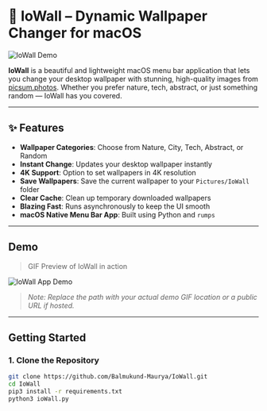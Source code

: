 # 🌄 IoWall – Dynamic Wallpaper Changer for macOS

![IoWall Demo](demo/ioWall_demo.gif)

**IoWall** is a beautiful and lightweight macOS menu bar application that lets you change your desktop wallpaper with stunning, high-quality images from [picsum.photos](https://picsum.photos). Whether you prefer nature, tech, abstract, or just something random — IoWall has you covered.

---

## ✨ Features

-  **Wallpaper Categories**: Choose from Nature, City, Tech, Abstract, or Random
-  **Instant Change**: Updates your desktop wallpaper instantly
-  **4K Support**: Option to set wallpapers in 4K resolution
-  **Save Wallpapers**: Save the current wallpaper to your `Pictures/IoWall` folder
-  **Clear Cache**: Clean up temporary downloaded wallpapers
-  **Blazing Fast**: Runs asynchronously to keep the UI smooth
-  **macOS Native Menu Bar App**: Built using Python and `rumps`

---

##  Demo

>  GIF Preview of IoWall in action

![IoWall App Demo](demo/ioWall_demo.gif)

> _Note: Replace the path with your actual demo GIF location or a public URL if hosted._

---

##  Getting Started

### 1. Clone the Repository

```bash
git clone https://github.com/Balmukund-Maurya/IoWall.git
cd IoWall
pip3 install -r requirements.txt
python3 ioWall.py